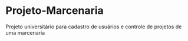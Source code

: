 # Projeto-Marcenaria
Projeto universitário para cadastro de usuários e controle de projetos de uma marcenaria
